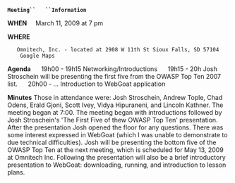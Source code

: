 **`Meeting``   ``Information`**

<b>WHEN</b>
    March 11, 2009 at 7 pm

<b>WHERE</b>
    

`   Omnitech, Inc. - located at 2908 W 11th St Sioux Falls, SD 57104`
`    Google Maps`

<b>Agenda</b>
     19h00 - 19h15 Networking/Introductions      19h15 - 20h Josh
Stroschein will be presenting the first five from the OWASP Top Ten 2007
list.      20h00 - ... Introduction to WebGoat application

<b>Minutes</b>
Those in attendance were: Josh Stroschein, Andrew Tople, Chad Odens,
Erald Gjoni, Scott Ivey, Vidya Hipuraneni, and Lincoln Kathner. The
meeting began at 7:00. The meeting began with introductions followed by
Josh Stroschein's 'The First Five of thew OWASP Top Ten' presentation.
After the presentation Josh opened the floor for any questions. There
was some interest expressed in WebGoat (which I was unable to
demonstrate to due technical difficulties). Josh will be presenting the
bottom five of the OWASP Top Ten at the next meeting, which is scheduled
for May 13, 2009 at Omnitech Inc. Following the presentation will also
be a brief introductory presentation to WebGoat: downloading, running,
and introduction to lesson plans.